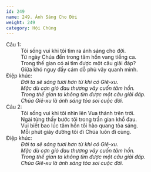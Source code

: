 ```yaml
---
id: 249
name: 249. Ánh Sáng Cho Đời
weight: 249
category: Hội Chúng
---
```

<dl><dt>Câu 1:</dt><dd data-verse="1">Tôi sống vui khi tôi tìm ra ánh sáng cho đời. <br/>Từ ngày Chúa đến trong tâm hồn vang tiếng ca. <br/>Trong thế gian có ai tìm được một câu giải đáp? <br/>Giữa khó nguy đầy cám dỗ phủ vây quanh mình. </dd><dt>Điệp khúc:</dt><dd data-chorus="1"><em>Đời ta sẽ sáng tươi hơn từ khi có Giê-xu. <br/>Mặc dù cơn gió đau thương vây cuốn tâm hồn. <br/>Trong thế gian ta không tìm được một câu giải đáp. <br/>Chúa Giê-xu là ánh sáng tỏa soi cuộc đời. </em></dd><dt>Câu 2:</dt><dd data-verse="2">Tôi sống vui khi tôi nhìn lên Vua thánh trên trời. <br/>Ngài từng thấy bước tôi trong trần gian khổ đau. <br/>Vui biết bao lúc tâm hồn tôi hào quang tỏa sáng. <br/>Mỗi phút giây đường tôi đi Chúa luôn đi cùng. </dd><dt>Điệp khúc:</dt><dd data-chorus="1"><em>Đời ta sẽ sáng tươi hơn từ khi có Giê-xu. <br/>Mặc dù cơn gió đau thương vây cuốn tâm hồn. <br/>Trong thế gian ta không tìm được một câu giải đáp. <br/>Chúa Giê-xu là ánh sáng tỏa soi cuộc đời. </em></dd></dl>
